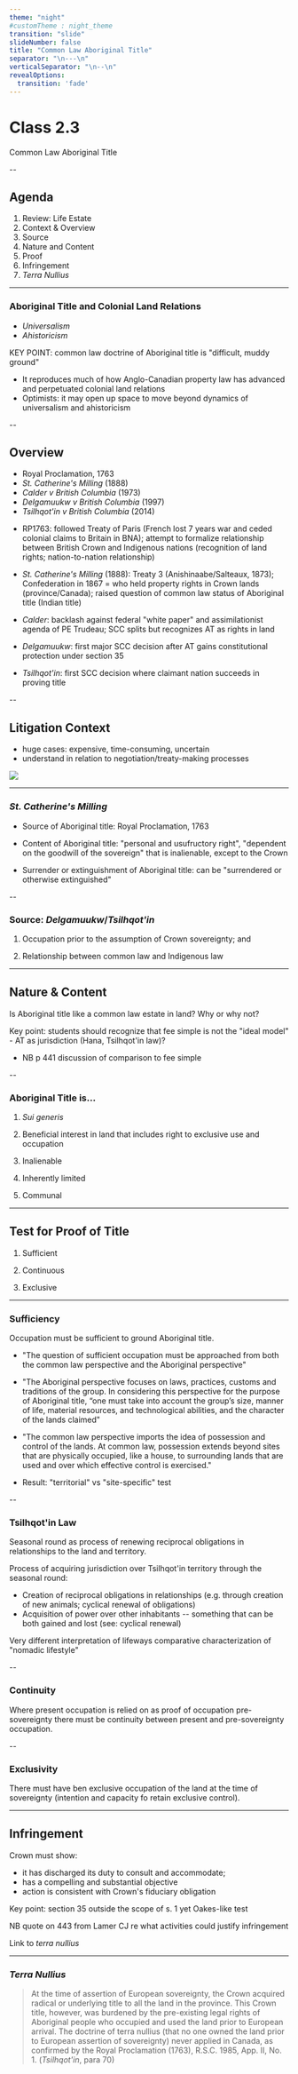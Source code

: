 ```yaml
---
theme: "night"
#customTheme : night_theme
transition: "slide"
slideNumber: false
title: "Common Law Aboriginal Title"
separator: "\n---\n"
verticalSeparator: "\n--\n"
revealOptions:
  transition: 'fade'
---
```


# Class 2.3

Common Law Aboriginal Title

--

## Agenda

1. Review: Life Estate
2. Context & Overview
3. Source
4. Nature and Content
5. Proof
6. Infringement 
7. *Terra Nullius* 

---

### Aboriginal Title and Colonial Land Relations

- *Universalism*
- *Ahistoricism*

<aside class="notes">

KEY POINT: common law doctrine of Aboriginal title is "difficult, muddy ground"

- It reproduces much of how Anglo-Canadian property law has advanced and perpetuated colonial land relations
- Optimists: it may open up space to move beyond dynamics of universalism and ahistoricism  

</aside>

--

## Overview

- Royal Proclamation, 1763
- *St. Catherine's Milling* (1888)
- *Calder v British Columbia* (1973)
- *Delgamuukw v British Columbia* (1997)
- *Tsilhqot'in v British Columbia* (2014)

<aside class="notes">

- RP1763: followed Treaty of Paris (French lost 7 years war and ceded colonial claims to Britain in BNA); attempt to formalize relationship between British Crown and Indigenous nations (recognition of land rights; nation-to-nation relationship)

- *St. Catherine's Milling* (1888): Treaty 3 (Anishinaabe/Salteaux, 1873); Confederation in 1867 = who held property rights in Crown lands (province/Canada); raised question of common law status of Aboriginal title (Indian title) 

- *Calder*: backlash against federal "white paper" and assimilationist agenda of PE Trudeau; SCC splits but recognizes AT as rights in land

- *Delgamuukw*: first major SCC decision after AT gains constitutional protection under section 35

- *Tsilhqot'in*: first SCC decision where claimant nation succeeds in proving title 

</aside>

--

## Litigation Context

<aside class="notes">

- huge cases: expensive, time-consuming, uncertain 
- understand in relation to negotiation/treaty-making processes 

</aside>

![](declared-title-lands.jpg)

---

### *St. Catherine's Milling*

- Source of Aboriginal title: Royal Proclamation, 1763

- Content of Aboriginal title: "personal and usufructory right", "dependent on the goodwill of the sovereign" that is inalienable, except to the Crown

- Surrender or extinguishment of Aboriginal title: can be "surrendered or otherwise extinguished"

--

### Source: *Delgamuukw*/*Tsilhqot'in*

1. Occupation prior to the assumption of Crown sovereignty; and

2. Relationship between common law and Indigenous law

---

## Nature & Content

Is Aboriginal title like a common law estate in land? Why or why not?

<aside class="notes">

Key point: students should recognize that fee simple is not the "ideal model" - AT as jurisdiction (Hana, Tsilhqot'in law)? 

- NB p 441 discussion of comparison to fee simple

</aside>

--

### Aboriginal Title is...

1. *Sui generis*

2. Beneficial interest in land that includes right to exclusive use and occupation

3. Inalienable 

4. Inherently limited

5. Communal

---

## Test for Proof of Title

1. Sufficient

2. Continuous

3. Exclusive

---

### Sufficiency

Occupation must be sufficient to ground Aboriginal title. 

<aside class="notes">

- "The question of sufficient occupation must be approached from both the common law perspective and the Aboriginal perspective"

- "The Aboriginal perspective focuses on laws, practices, customs and traditions of the group. In considering this perspective for the purpose of Aboriginal title, “one must take into account the group’s size, manner of life, material resources, and technological abilities, and the character of the lands claimed"

- "The common law perspective imports the idea of possession and control of the lands. At common law, possession extends beyond sites that are physically occupied, like a house, to surrounding lands that are used and over which effective control is exercised."

- Result: "territorial" vs "site-specific" test 

</aside>

--

### Tsilhqot'in Law

Seasonal round as process of renewing reciprocal obligations in relationships to the land and territory. 

<aside class="notes">

Process of acquiring jurisdiction over Tsilhqot'in territory through the seasonal round:

- Creation of reciprocal obligations in relationships (e.g. through creation of new animals; cyclical renewal of obligations)
- Acquisition of power over other inhabitants -- something that can be both gained and lost (see: cyclical renewal)

Very different interpretation of lifeways comparative characterization of "nomadic lifestyle" 

</aside>

--

### Continuity

Where present occupation is relied on as proof of occupation pre-sovereignty there must be continuity between present and pre-sovereignty occupation.

--

### Exclusivity

There must have ben exclusive occupation of the land at the time of sovereignty (intention and capacity fo retain exclusive control). 

---

## Infringement

Crown must show:

- it has discharged its duty to consult and accommodate;
- has a compelling and substantial objective
- action is consistent with Crown's fiduciary obligation 

<aside class="notes">

Key point: section 35 outside the scope of s. 1 yet Oakes-like test

NB quote on 443 from Lamer CJ re what activities could justify infringement 

Link to *terra nullius* 

</aside>

---


### *Terra Nullius*

> At the time of assertion of European sovereignty, the Crown acquired radical or underlying title to all the land in the province. This Crown title, however, was burdened by the pre-existing legal rights of Aboriginal people who occupied and used the land prior to European arrival. The doctrine of terra nullius (that no one owned the land prior to European assertion of sovereignty) never applied in Canada, as confirmed by the Royal Proclamation (1763), R.S.C. 1985, App. II, No. 1. (*Tsilhqot'in*, para 70)